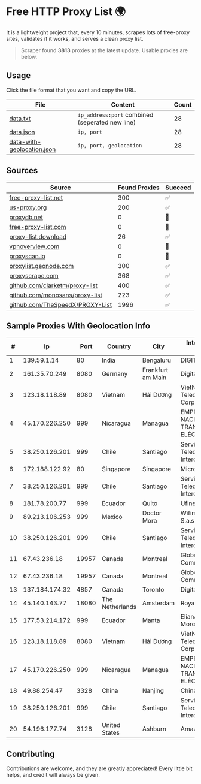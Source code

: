 
# Free HTTP Proxy List 🌍

It is a lightweight project that, every 10 minutes, scrapes lots of free-proxy sites, validates if it works, and serves a clean proxy list.


> Scraper found **3813** proxies at the latest update. Usable proxies are below.

## Usage

Click the file format that you want and copy the URL.


|File|Content|Count|
|----|-------|-----|
|[data.txt](https://raw.githubusercontent.com/themiralay/Proxy-List-World/master/data.txt)|`ip_address:port` combined (seperated new line)|28|
|[data.json](https://raw.githubusercontent.com/themiralay/Proxy-List-World/master/data.json)|`ip, port`|28|
|[data-with-geolocation.json](https://raw.githubusercontent.com/themiralay/Proxy-List-World/master/data-with-geolocation.json)|`ip, port, geolocation`|28|

## Sources

|Source|Found Proxies|Succeed|
|------|-------------|-------|
|[free-proxy-list.net](https://free-proxy-list.net)|300|✅|
|[us-proxy.org](https://www.us-proxy.org)|200|✅|
|[proxydb.net](http://proxydb.net)|0|🚫|
|[free-proxy-list.com](https://free-proxy-list.com/?page=&port=&type%5B%5D=http&type%5B%5D=https&up_time=0&search=Search)|0|🚫|
|[proxy-list.download](https://www.proxy-list.download/HTTP)|26|✅|
|[vpnoverview.com](https://vpnoverview.com/privacy/anonymous-browsing/free-proxy-servers)|0|🚫|
|[proxyscan.io](https://www.proxyscan.io)|0|🚫|
|[proxylist.geonode.com](https://proxylist.geonode.com/api/proxy-list?limit=300&page=1&sort_by=lastChecked&sort_type=desc&protocols=http,https)|300|✅|
|[proxyscrape.com](https://api.proxyscrape.com/v2/?request=displayproxies&protocol=http&timeout=10000&country=all&ssl=all&anonymity=all)|368|✅|
|[github.com/clarketm/proxy-list](https://raw.githubusercontent.com/clarketm/proxy-list/master/proxy-list-raw.txt)|400|✅|
|[github.com/monosans/proxy-list](https://raw.githubusercontent.com/monosans/proxy-list/main/proxies/http.txt)|223|✅|
|[github.com/TheSpeedX/PROXY-List](https://raw.githubusercontent.com/TheSpeedX/PROXY-List/master/http.txt)|1996|✅|


## Sample Proxies With Geolocation Info

|#|Ip|Port|Country|City|Internet Service Provider|
|-|--|----|-------|----|-------------------------|
|1|139.59.1.14|80|India|Bengaluru|DIGITALOCEAN|
|2|161.35.70.249|8080|Germany|Frankfurt am Main|DigitalOcean, LLC|
|3|123.18.118.89|8080|Vietnam|Hải Dương|VietNam Post and Telecom Corporation|
|4|45.170.226.250|999|Nicaragua|Managua|EMPRESA NACIONAL DE TRANSMISIÓN ELÉCTRICA|
|5|38.250.126.201|999|Chile|Santiago|Servicios De Telecomunicaciones Intercable Ltda.|
|6|172.188.122.92|80|Singapore|Singapore|Microsoft|
|7|38.250.126.201|999|Chile|Santiago|Servicios De Telecomunicaciones Intercable Ltda.|
|8|181.78.200.77|999|Ecuador|Quito|Ufinet Panama S.A.|
|9|89.213.106.253|999|Mexico|Doctor Mora|Wifimax Connection S.a.s De C.V|
|10|38.250.126.201|999|Chile|Santiago|Servicios De Telecomunicaciones Intercable Ltda.|
|11|67.43.236.18|19957|Canada|Montreal|GloboTech Communications|
|12|67.43.236.18|19957|Canada|Montreal|GloboTech Communications|
|13|137.184.174.32|4857|Canada|Toronto|DigitalOcean, LLC|
|14|45.140.143.77|18080|The Netherlands|Amsterdam|RoyaleHosting BV|
|15|177.53.214.172|999|Ecuador|Manta|Eliana Vanessa Morocho Oña|
|16|123.18.118.89|8080|Vietnam|Hải Dương|VietNam Post and Telecom Corporation|
|17|45.170.226.250|999|Nicaragua|Managua|EMPRESA NACIONAL DE TRANSMISIÓN ELÉCTRICA|
|18|49.88.254.47|3328|China|Nanjing|Chinanet|
|19|38.250.126.201|999|Chile|Santiago|Servicios De Telecomunicaciones Intercable Ltda.|
|20|54.196.177.74|3128|United States|Ashburn|Amazon.com, Inc.|



## Contributing

Contributions are welcome, and they are greatly appreciated! Every
little bit helps, and credit will always be given.

